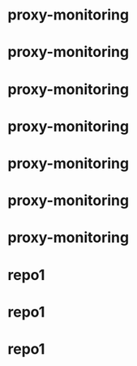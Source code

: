 # proxy-monitoring
# proxy-monitoring
# proxy-monitoring
# proxy-monitoring
# proxy-monitoring
# proxy-monitoring
# proxy-monitoring
# repo1
# repo1
# repo1
